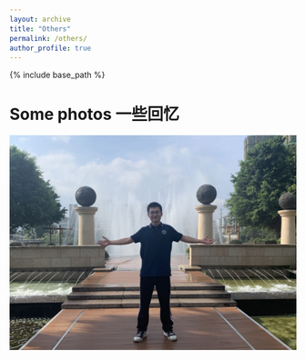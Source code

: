 ```yaml
---
layout: archive
title: "Others"
permalink: /others/
author_profile: true
---
```


{% include base_path %}


Some photos 一些回忆
======

<img src="images/image-home.jpg" alt="alternatetext">